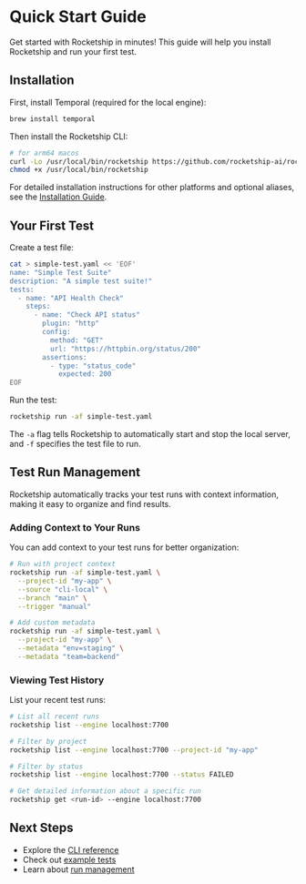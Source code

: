 # Quick Start Guide

Get started with Rocketship in minutes! This guide will help you install Rocketship and run your first test.

## Installation

First, install Temporal (required for the local engine):

```bash
brew install temporal
```

Then install the Rocketship CLI:

```bash
# for arm64 macos
curl -Lo /usr/local/bin/rocketship https://github.com/rocketship-ai/rocketship/releases/latest/download/rocketship-darwin-arm64
chmod +x /usr/local/bin/rocketship
```

For detailed installation instructions for other platforms and optional aliases, see the [Installation Guide](installation.md).

## Your First Test

Create a test file:

```bash
cat > simple-test.yaml << 'EOF'
name: "Simple Test Suite"
description: "A simple test suite!"
tests:
  - name: "API Health Check"
    steps:
      - name: "Check API status"
        plugin: "http"
        config:
          method: "GET"
          url: "https://httpbin.org/status/200"
        assertions:
          - type: "status_code"
            expected: 200
EOF
```

Run the test:

```bash
rocketship run -af simple-test.yaml
```

The `-a` flag tells Rocketship to automatically start and stop the local server, and `-f` specifies the test file to run.

## Test Run Management

Rocketship automatically tracks your test runs with context information, making it easy to organize and find results.

### Adding Context to Your Runs

You can add context to your test runs for better organization:

```bash
# Run with project context
rocketship run -af simple-test.yaml \
  --project-id "my-app" \
  --source "cli-local" \
  --branch "main" \
  --trigger "manual"

# Add custom metadata
rocketship run -af simple-test.yaml \
  --project-id "my-app" \
  --metadata "env=staging" \
  --metadata "team=backend"
```

### Viewing Test History

List your recent test runs:

```bash
# List all recent runs
rocketship list --engine localhost:7700

# Filter by project
rocketship list --engine localhost:7700 --project-id "my-app"

# Filter by status
rocketship list --engine localhost:7700 --status FAILED

# Get detailed information about a specific run
rocketship get <run-id> --engine localhost:7700
```

## Next Steps

- Explore the [CLI reference](reference/rocketship.md)
- Check out [example tests](examples.md)
- Learn about [run management](reference/rocketship_list.md)

